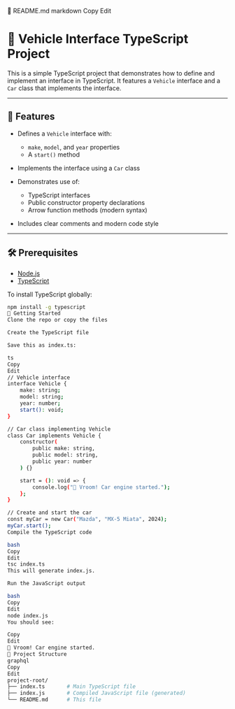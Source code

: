 
📄 README.md
markdown
Copy
Edit
# 🚗 Vehicle Interface TypeScript Project

This is a simple TypeScript project that demonstrates how to define and implement an interface in TypeScript. It features a `Vehicle` interface and a `Car` class that implements the interface.

---

## 📘 Features

- Defines a `Vehicle` interface with:
  - `make`, `model`, and `year` properties
  - A `start()` method

- Implements the interface using a `Car` class
- Demonstrates use of:
  - TypeScript interfaces
  - Public constructor property declarations
  - Arrow function methods (modern syntax)
- Includes clear comments and modern code style

---

## 🛠️ Prerequisites

- [Node.js](https://nodejs.org/)
- [TypeScript](https://www.typescriptlang.org/)

To install TypeScript globally:

```bash
npm install -g typescript
🚀 Getting Started
Clone the repo or copy the files

Create the TypeScript file

Save this as index.ts:

ts
Copy
Edit
// Vehicle interface
interface Vehicle {
    make: string;
    model: string;
    year: number;
    start(): void;
}

// Car class implementing Vehicle
class Car implements Vehicle {
    constructor(
        public make: string,
        public model: string,
        public year: number
    ) {}

    start = (): void => {
        console.log("🚗 Vroom! Car engine started.");
    };
}

// Create and start the car
const myCar = new Car("Mazda", "MX-5 Miata", 2024);
myCar.start();
Compile the TypeScript code

bash
Copy
Edit
tsc index.ts
This will generate index.js.

Run the JavaScript output

bash
Copy
Edit
node index.js
You should see:

Copy
Edit
🚗 Vroom! Car engine started.
📁 Project Structure
graphql
Copy
Edit
project-root/
├── index.ts       # Main TypeScript file
├── index.js       # Compiled JavaScript file (generated)
└── README.md      # This file
